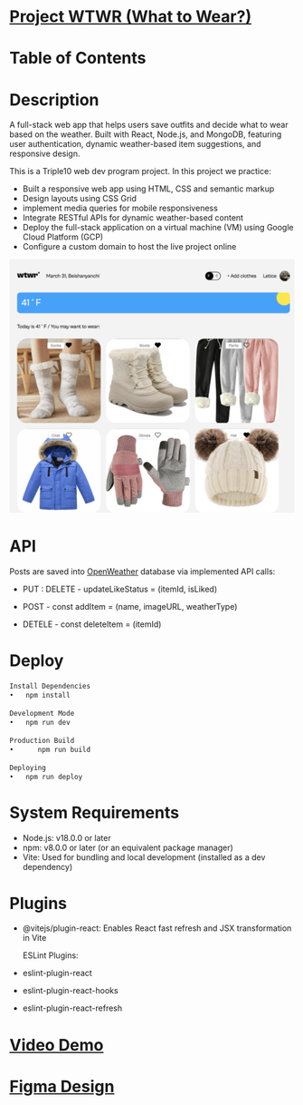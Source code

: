 
# [Project WTWR (What to Wear?)](https://leticezwinger.com/)

# Table of Contents

# Description

A full-stack web app that helps users save outfits and decide what to wear based on the weather. Built with React, Node.js, and MongoDB, featuring user authentication, dynamic weather-based item suggestions, and responsive design.

This is a Triple10 web dev program project. In this project we practice:

- Built a responsive web app using HTML, CSS and semantic markup
- Design layouts using CSS Grid
- implement media queries for mobile responsiveness
- Integrate RESTful APIs for dynamic weather-based content
- Deploy the full-stack application on a virtual machine (VM) using Google Cloud Platform (GCP)
- Configure a custom domain to host the live project online

![desktop-view](/src/assets/wtwr.png)

# API

Posts are saved into [OpenWeather](https://openweathermap.org/) database via implemented API calls:

* PUT : DELETE - updateLikeStatus = (itemId, isLiked)

* POST - const addItem = (name, imageURL, weatherType) 

* DETELE - const deleteItem = (itemId)



# Deploy

	Install Dependencies
	•	npm install

	Development Mode
	•	npm run dev

	Production Build
	•      npm run build

	Deploying
	•	npm run deploy
	

# System Requirements

* Node.js: v18.0.0 or later
* npm: v8.0.0 or later (or an equivalent package manager)
* Vite: Used for bundling and local development (installed as a dev dependency)



# Plugins
* @vitejs/plugin-react: Enables React fast refresh and JSX transformation in Vite
  
	ESLint Plugins:
* eslint-plugin-react
* eslint-plugin-react-hooks
* eslint-plugin-react-refresh



# [Video Demo](https://youtu.be/TOht5NQbq64)

# [Figma Design](https://www.figma.com/design/dQLJwEKasIdspciJAJrCaf/Sprint-11_-WTWR?node-id=311-433&p=f&t=8heaDjekYZaoSaKv-0)
